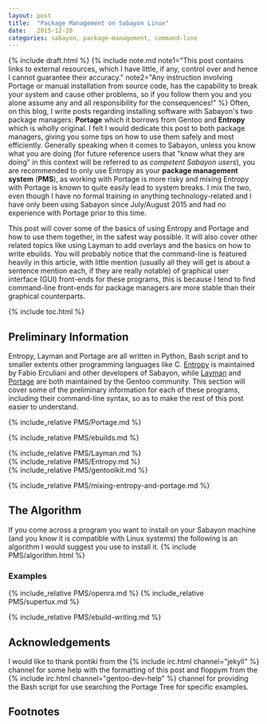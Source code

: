 ```yaml
---
layout: post
title:  "Package Management on Sabayon Linux"
date:   2015-12-20
categories: sabayon, package-management, command-line
---
```

{% include draft.html %}
{% include note.md note1="This post contains links to external resources, which I have little, if any, control over and hence I cannot guarantee their accuracy." note2="Any instruction involving Portage or manual installation from source code, has the capability to break your system and cause other problems, so if you follow them you and you alone assume any and all responsibility for the consequences!" %}
Often, on this blog, I write posts regarding installing software with Sabayon's two package managers: **Portage** which it borrows from Gentoo and **Entropy** which is wholly original. I felt I would dedicate this post to both package managers, giving you some tips on how to use them safely and most efficiently. Generally speaking when it comes to Sabayon, unless you know what you are doing (for future reference users that "know what they are doing" in this context will be referred to as *competent Sabayon users*), you are recommended to only use Entropy as your **package management system** (**PMS**), as working with Portage is more risky and mixing Entropy with Portage is known to quite easily lead to system breaks. I mix the two, even though I have no formal training in anything technology-related and I have only been using Sabayon since July/August 2015 and had no experience with Portage prior to this time. 

This post will cover some of the basics of using Entropy and Portage and how to use them together, in the safest way possible. It will also cover other related topics like using Layman to add overlays and the basics on how to write ebuilds. You will probably notice that the command-line is featured heavily in this article, with little mention (usually all they will get is about a sentence mention each, if they are really notable) of graphical user interface (GUI) front-ends for these programs, this is because I tend to find command-line front-ends for package managers are more stable than their graphical counterparts.

{% include toc.html %}
## Preliminary Information
Entropy, Layman and Portage are all written in Python, Bash script and to smaller extents other programming languages like C. [Entropy](#Entropy) is maintained by Fabio Erculiani and other developers of Sabayon, while [Layman](#Layman) and [Portage](#Portage) are both maintained by the Gentoo community. This section will cover some of the preliminary information for each of these programs, including their command-line syntax, so as to make the rest of this post easier to understand.

{% include_relative PMS/Portage.md %}

{% include_relative PMS/ebuilds.md %}

{% include_relative PMS/Layman.md %}
<br/>
{% include_relative PMS/Entropy.md %}
<br/>
{% include_relative PMS/gentoolkit.md %}

{% include_relative PMS/mixing-entropy-and-portage.md %}

## The Algorithm
If you come across a program you want to install on your Sabayon machine (and you know it is compatible with Linux systems) the following is an algorithm I would suggest you use to install it.
{% include PMS/algorithm.html %}

### Examples
{% include_relative PMS/openra.md %}
{% include_relative PMS/supertux.md %}

{% include_relative PMS/ebuild-writing.md %}

## Acknowledgements
I would like to thank pontiki from the {% include irc.html channel="jekyll" %} channel for some help with the formatting of this post and floppym from the {% include irc.html channel="gentoo-dev-help" %} channel for providing the Bash script for use searching the Portage Tree for specific examples.

## Footnotes
[^1]: Specifically the [emerge.1.html](/man/emerge.1.html) manpage
[^2]: Source: [Entropy releases before 0.6.9](https://github.com/Sabayon/entropy/releases?after=0.6.9)
[^3]: The function order used in this table is that in which they are executed by Portage.
